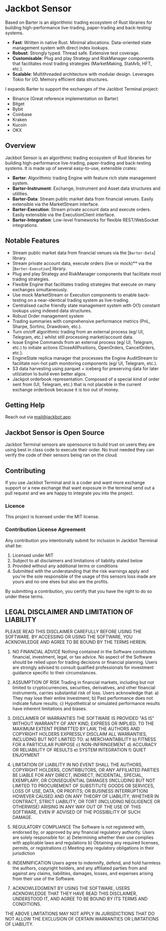 # Jackbot Sensor
Based on Barter is an algorithmic trading ecosystem of Rust libraries for building high-performance live-trading, paper-trading 
and back-testing systems.
* **Fast**: Written in native Rust. Minimal allocations. Data-oriented state management system with direct index lookups.
* **Robust**: Strongly typed. Thread safe. Extensive test coverage.
* **Customisable**: Plug and play Strategy and RiskManager components that facilitates most trading strategies (MarketMaking, StatArb, HFT, etc.).
* **Scalable**: Multithreaded architecture with modular design. Leverages Tokio for I/O. Memory efficient data structures.  

I expands Barter to support the exchanges of the Jackbot Terminal project:
* Binance (Great reference implementation on Barter)
* Bitget
* Bybit 
* Coinbase
* Kraken
* Kucoin
* OKX

## Overview
Jackbot Sensor is an algorithmic trading ecosystem of Rust libraries for building high-performance live-trading, paper-trading 
and back-testing systems. It is made up of several easy-to-use, extensible crates:
* **Barter**: Algorithmic trading Engine with feature rich state management system.
* **Barter-Instrument**: Exchange, Instrument and Asset data structures and utilities. 
* **Barter-Data**: Stream public market data from financial venues. Easily extensible via the MarketStream interface.
* **Barter-Execution**: Stream private account data and execute orders. Easily extensible via the ExecutionClient interface. 
* **Barter-Integration**: Low-level frameworks for flexible REST/WebSocket integrations.

## Notable Features
- Stream public market data from financial venues via the [`Barter-Data`] library. 
- Stream private account data, execute orders (live or mock)** via the [`Barter-Execution`] library.
- Plug and play Strategy and RiskManager components that facilitate most trading strategies. 
- Flexible Engine that facilitates trading strategies that execute on many exchanges simultaneously.
- Use mock MarketStream or Execution components to enable back-testing on a near-identical trading system as live-trading.  
- Centralised cache friendly state management system with O(1) constant lookups using indexed data structures.
- Robust Order management system
- Trading summaries with comprehensive performance metrics (PnL, Sharpe, Sortino, Drawdown, etc.).
- Turn on/off algorithmic trading from an external process (eg/ UI, Telegram, etc.) whilst still processing market/account data. 
- Issue Engine Commands from an external process (eg/ UI, Telegram, etc.) to initiate actions (CloseAllPositions, OpenOrders, CancelOrders, etc.).
- EngineState replica manager that processes the Engine AuditStream to facilitate non-hot path monitoring components (eg/ UI, Telegram, etc.).
- S3 data harvesting using parquet + iceberg for preserving data for later utilziation to build even better algos.
- Jackpot orderbook representation. Composed of a special kind of order sent from (UI, Telegram, etc.) that is not placeble in the current exchange orderbook because it is too out of money.

## Getting Help
Reach out via mail@jackbot.app

## Jackbot Sensor is Open Source 
Jackbot Terminal sensors are opensource to build trust on users they are using best in class code to execute their order. No trust needed they can verify the code of their sensors being ran on the cloud.

## Contributing
If you use Jackbot Terminal and is a coder and want more exchange support or a new exchange that want exposure in the terminal send out a pull request and we are happy to integrate you into the project.

### Licence
This project is licensed under the MIT license.

### Contribution License Agreement

Any contribution you intentionally submit for inclusion in Jackbot Tterminal shall be:
1. Licensed under MIT
2. Subject to all disclaimers and limitations of liability stated below
3. Provided without any additional terms or conditions
4. Submitted with the understanding that the risk warnings apply and you're the sole responsible of the usage of this sensors loss made are yours and no one elses but also are the profits.

By submitting a contribution, you certify that you have the right to do so under these terms.

## LEGAL DISCLAIMER AND LIMITATION OF LIABILITY

PLEASE READ THIS DISCLAIMER CAREFULLY BEFORE USING THE SOFTWARE. BY ACCESSING OR USING THE SOFTWARE, YOU ACKNOWLEDGE AND AGREE TO BE BOUND BY THE TERMS HEREIN.

1. NO FINANCIAL ADVICE
   Nothing contained in the Software constitutes financial, investment, legal, or tax advice. No aspect of the Software should be relied upon for trading decisions or financial planning. Users are strongly advised to consult qualified professionals for investment guidance specific to their circumstances.

2. ASSUMPTION OF RISK
   Trading in financial markets, including but not limited to cryptocurrencies, securities, derivatives, and other financial instruments, carries substantial risk of loss. Users acknowledge that:
   a) They may lose their entire investment;
   b) Past performance does not indicate future results;
   c) Hypothetical or simulated performance results have inherent limitations and biases.

4. DISCLAIMER OF WARRANTIES
   THE SOFTWARE IS PROVIDED "AS IS" WITHOUT WARRANTY OF ANY KIND, EXPRESS OR IMPLIED. TO THE MAXIMUM EXTENT PERMITTED BY LAW, THE AUTHORS AND COPYRIGHT HOLDERS EXPRESSLY DISCLAIM ALL WARRANTIES, INCLUDING BUT NOT LIMITED TO:
   a) MERCHANTABILITY
   b) FITNESS FOR A PARTICULAR PURPOSE
   c) NON-INFRINGEMENT
   d) ACCURACY OR RELIABILITY OF RESULTS
   e) SYSTEM INTEGRATION
   f) QUIET ENJOYMENT

5. LIMITATION OF LIABILITY
   IN NO EVENT SHALL THE AUTHORS, COPYRIGHT HOLDERS, CONTRIBUTORS, OR ANY AFFILIATED PARTIES BE LIABLE FOR ANY DIRECT, INDIRECT, INCIDENTAL, SPECIAL, EXEMPLARY, OR CONSEQUENTIAL DAMAGES (INCLUDING BUT NOT LIMITED TO PROCUREMENT OF SUBSTITUTE GOODS OR SERVICES, LOSS OF USE, DATA, OR PROFITS; OR BUSINESS INTERRUPTION) HOWEVER CAUSED AND ON ANY THEORY OF LIABILITY, WHETHER IN CONTRACT, STRICT LIABILITY, OR TORT (INCLUDING NEGLIGENCE OR OTHERWISE) ARISING IN ANY WAY OUT OF THE USE OF THIS SOFTWARE, EVEN IF ADVISED OF THE POSSIBILITY OF SUCH DAMAGE.

6. REGULATORY COMPLIANCE
   The Software is not registered with, endorsed by, or approved by any financial regulatory authority. Users are solely responsible for:
   a) Determining whether their use complies with applicable laws and regulations
   b) Obtaining any required licenses, permits, or registrations
   c) Meeting any regulatory obligations in their jurisdiction

7. INDEMNIFICATION
   Users agree to indemnify, defend, and hold harmless the authors, copyright holders, and any affiliated parties from and against any claims, liabilities, damages, losses, and expenses arising from their use of the Software.

8. ACKNOWLEDGMENT
   BY USING THE SOFTWARE, USERS ACKNOWLEDGE THAT THEY HAVE READ THIS DISCLAIMER, UNDERSTOOD IT, AND AGREE TO BE BOUND BY ITS TERMS AND CONDITIONS.

THE ABOVE LIMITATIONS MAY NOT APPLY IN JURISDICTIONS THAT DO NOT ALLOW THE EXCLUSION OF CERTAIN WARRANTIES OR LIMITATIONS OF LIABILITY.
